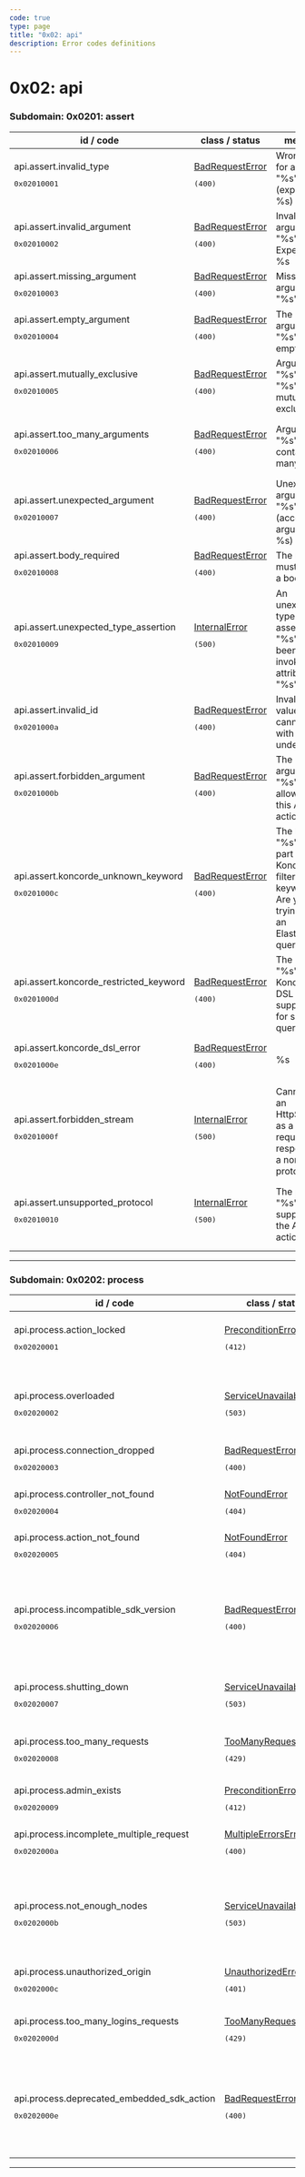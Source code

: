 ```yaml
---
code: true
type: page
title: "0x02: api"
description: Error codes definitions
---
```


[//]: # (This documentation is auto-generated)
[//]: # (If you need to update this page, execute: npm run doc-error-codes)

# 0x02: api



### Subdomain: 0x0201: assert

| id / code | class / status | message | description |
| --------- | -------------- | --------| ----------- |
| api.assert.invalid_type<br/><pre>0x02010001</pre>  | [BadRequestError](/core/2/api/errors/error-codes#badrequesterror) <pre>(400)</pre> | Wrong type for argument "%s" (expected: %s) | Wrong argument type |
| api.assert.invalid_argument<br/><pre>0x02010002</pre>  | [BadRequestError](/core/2/api/errors/error-codes#badrequesterror) <pre>(400)</pre> | Invalid argument "%s". Expected: %s | A request argument holds an invalid value |
| api.assert.missing_argument<br/><pre>0x02010003</pre>  | [BadRequestError](/core/2/api/errors/error-codes#badrequesterror) <pre>(400)</pre> | Missing argument "%s". | A required argument is missing |
| api.assert.empty_argument<br/><pre>0x02010004</pre>  | [BadRequestError](/core/2/api/errors/error-codes#badrequesterror) <pre>(400)</pre> | The argument "%s" is empty. | The argument cannot be empty |
| api.assert.mutually_exclusive<br/><pre>0x02010005</pre>  | [BadRequestError](/core/2/api/errors/error-codes#badrequesterror) <pre>(400)</pre> | Arguments "%s" and "%s" are mutually exclusive | Mutually exclusive parameters have been provided |
| api.assert.too_many_arguments<br/><pre>0x02010006</pre>  | [BadRequestError](/core/2/api/errors/error-codes#badrequesterror) <pre>(400)</pre> | Argument "%s" contains too many values | An argument contains too many keys or values |
| api.assert.unexpected_argument<br/><pre>0x02010007</pre>  | [BadRequestError](/core/2/api/errors/error-codes#badrequesterror) <pre>(400)</pre> | Unexpected argument "%s" (accepted arguments: %s) | An unexpected argument has been provided |
| api.assert.body_required<br/><pre>0x02010008</pre>  | [BadRequestError](/core/2/api/errors/error-codes#badrequesterror) <pre>(400)</pre> | The request must specify a body. | A request body is required |
| api.assert.unexpected_type_assertion<br/><pre>0x02010009</pre>  | [InternalError](/core/2/api/errors/error-codes#internalerror) <pre>(500)</pre> | An unexepected type assertion "%s" has been invoked on attribute "%s". | Unexpected type assertion |
| api.assert.invalid_id<br/><pre>0x0201000a</pre>  | [BadRequestError](/core/2/api/errors/error-codes#badrequesterror) <pre>(400)</pre> | Invalid "_id" value: cannot start with an underscore | _id values cannot start with an underscore |
| api.assert.forbidden_argument<br/><pre>0x0201000b</pre>  | [BadRequestError](/core/2/api/errors/error-codes#badrequesterror) <pre>(400)</pre> | The argument "%s" is not allowed by this API action. | A forbidden argument has been provided |
| api.assert.koncorde_unknown_keyword<br/><pre>0x0201000c</pre>  | [BadRequestError](/core/2/api/errors/error-codes#badrequesterror) <pre>(400)</pre> | The keyword "%s" is not part of Koncorde filters DSL keywords. Are you trying to use an Elasticsearch query? | An unknown keyword has been provided in filters |
| api.assert.koncorde_restricted_keyword<br/><pre>0x0201000d</pre>  | [BadRequestError](/core/2/api/errors/error-codes#badrequesterror) <pre>(400)</pre> | The %s "%s" of Koncorde DSL is not supported for search queries. | A restricted keyword has been provided in filters |
| api.assert.koncorde_dsl_error<br/><pre>0x0201000e</pre>  | [BadRequestError](/core/2/api/errors/error-codes#badrequesterror) <pre>(400)</pre> | %s | Provided filters contains an error |
| api.assert.forbidden_stream<br/><pre>0x0201000f</pre>  | [InternalError](/core/2/api/errors/error-codes#internalerror) <pre>(500)</pre> | Cannot set an HttpStream as a request's response in a non-http protocol | A forbidden HttpStream has been provided in a response |
| api.assert.unsupported_protocol<br/><pre>0x02010010</pre>  | [InternalError](/core/2/api/errors/error-codes#internalerror) <pre>(500)</pre> | The protocol "%s" is not supported by the API action "%s". | A request has been made with an unsupported protocol |

---


### Subdomain: 0x0202: process

| id / code | class / status | message | description |
| --------- | -------------- | --------| ----------- |
| api.process.action_locked<br/><pre>0x02020001</pre>  | [PreconditionError](/core/2/api/errors/error-codes#preconditionerror) <pre>(412)</pre> | Cannot execute action "%s": already executing. | Cannot execute the requested action because it's already executing |
| api.process.overloaded<br/><pre>0x02020002</pre>  | [ServiceUnavailableError](/core/2/api/errors/error-codes#serviceunavailableerror) <pre>(503)</pre> | Request discarded: Kuzzle Server is temporarily overloaded. | The request has been discarded because the server is overloaded |
| api.process.connection_dropped<br/><pre>0x02020003</pre>  | [BadRequestError](/core/2/api/errors/error-codes#badrequesterror) <pre>(400)</pre> | Client connection dropped | The request has been discarded because its linked client connection has dropped |
| api.process.controller_not_found<br/><pre>0x02020004</pre>  | [NotFoundError](/core/2/api/errors/error-codes#notfounderror) <pre>(404)</pre> | API controller "%s" not found. | API controller not found |
| api.process.action_not_found<br/><pre>0x02020005</pre>  | [NotFoundError](/core/2/api/errors/error-codes#notfounderror) <pre>(404)</pre> | API action "%s":"%s" not found | API controller action not found |
| api.process.incompatible_sdk_version<br/><pre>0x02020006</pre>  | [BadRequestError](/core/2/api/errors/error-codes#badrequesterror) <pre>(400)</pre> | Incompatible SDK client. Your SDK version (%s) does not match Kuzzle requirement (%s). | SDK is incompatible with the current Kuzzle version. You can set "config.server.strictSdkVersion" to false to disable this safety check at your own risk. |
| api.process.shutting_down<br/><pre>0x02020007</pre>  | [ServiceUnavailableError](/core/2/api/errors/error-codes#serviceunavailableerror) <pre>(503)</pre> | Rejected: this node is shutting down. | This Kuzzle node is shutting down and refuses new requests |
| api.process.too_many_requests<br/><pre>0x02020008</pre>  | [TooManyRequestsError](/core/2/api/errors/error-codes#toomanyrequestserror) <pre>(429)</pre> | Rejected: requests rate limit exceeded for this user. | The request has been refused because a rate limit has been exceeded for this user |
| api.process.admin_exists<br/><pre>0x02020009</pre>  | [PreconditionError](/core/2/api/errors/error-codes#preconditionerror) <pre>(412)</pre> | Admin user is already set. | Attempted to create the first administrator, when one already exists |
| api.process.incomplete_multiple_request<br/><pre>0x0202000a</pre>  | [MultipleErrorsError](/core/2/api/errors/error-codes#multipleerrorserror) <pre>(400)</pre> | At least one of the %s actions failed. | Failed to execute some or all actions requested |
| api.process.not_enough_nodes<br/><pre>0x0202000b</pre>  | [ServiceUnavailableError](/core/2/api/errors/error-codes#serviceunavailableerror) <pre>(503)</pre> | Rejected: this cluster is disabled because there aren't enough nodes connected. | The Kuzzle cluster has not enough nodes available, and no new requests can be processed until new nodes are added |
| api.process.unauthorized_origin<br/><pre>0x0202000c</pre>  | [UnauthorizedError](/core/2/api/errors/error-codes#unauthorizederror) <pre>(401)</pre> | The origin "%s" is not authorized. | The domain reaching out to Kuzzle is not authorized |
| api.process.too_many_logins_requests<br/><pre>0x0202000d</pre>  | [TooManyRequestsError](/core/2/api/errors/error-codes#toomanyrequestserror) <pre>(429)</pre> | Rejected: Too many login attempts per second | The request was denied because the maximum ("limits.loginsPerSecond") number of login attempts per second has been exceeded. |
| api.process.deprecated_embedded_sdk_action<br/><pre>0x0202000e</pre>  | [BadRequestError](/core/2/api/errors/error-codes#badrequesterror) <pre>(400)</pre> | The action %s of the controller %s has been called while it is deprecated %s. | A deprecated sdk action has been called |

---

